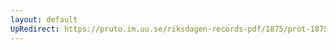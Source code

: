 ```yaml
---
layout: default
UpRedirect: https://pruto.im.uu.se/riksdagen-records-pdf/1875/prot-1875--fk--021/prot-1875--fk--021_000.pdf
---
```

